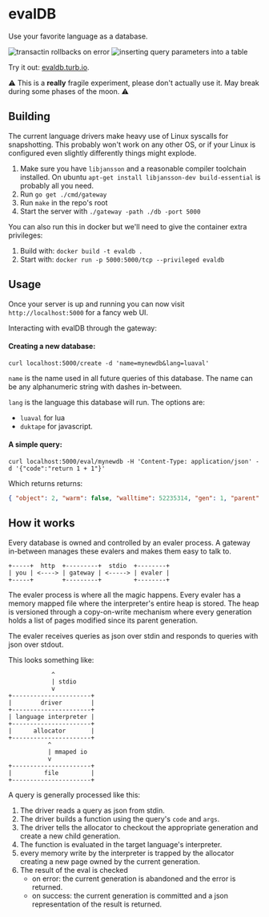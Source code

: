 # evalDB

Use your favorite language as a database.

![transactin rollbacks on error](https://i.imgur.com/OdgPEM6.gif)
![inserting query parameters into a table](https://i.imgur.com/xR4aBCM.gif)

Try it out: [evaldb.turb.io](https://evaldb.turb.io).

:warning: This is a **really** fragile experiment, please don't actually use it.
May break during some phases of the moon.
:warning:

## Building

The current language drivers make heavy use of Linux syscalls for snapshotting.
This probably won't work on any other OS, or if your Linux is configured even
slightly differently things might explode.

1.  Make sure you have `libjansson` and a reasonable compiler toolchain
    installed. On ubuntu `apt-get install libjansson-dev build-essential` is
    probably all you need.
2.  Run `go get ./cmd/gateway`
3.  Run `make` in the repo's root
4.  Start the server with `./gateway -path ./db -port 5000`

You can also run this in docker but we'll need to give the container extra
privileges:

1.  Build with: `docker build -t evaldb .`
2.  Start with: `docker run -p 5000:5000/tcp --privileged evaldb`

## Usage

Once your server is up and running you can now visit `http://localhost:5000`
for a fancy web UI.

Interacting with evalDB through the gateway:

#### Creating a new database:

```shell
curl localhost:5000/create -d 'name=mynewdb&lang=luaval'
```

`name` is the name used in all future queries of this database. The name
can be any alphanumeric string with dashes in-between.

`lang` is the language this database will run. The options are:

- `luaval` for lua
- `duktape` for javascript.

#### A simple query:

```shell
curl localhost:5000/eval/mynewdb -H 'Content-Type: application/json' -d '{"code":"return 1 + 1"}'
```

Which returns returns:

```json
{ "object": 2, "warm": false, "walltime": 52235314, "gen": 1, "parent": 0 }
```

## How it works

Every database is owned and controlled by an evaler process. A gateway
in-between manages these evalers and makes them easy to talk to.

```
+-----+  http  +---------+  stdio  +--------+
| you | <----> | gateway | <-----> | evaler |
+-----+        +---------+         +--------+
```

The evaler process is where all the magic happens. Every evaler has a memory
mapped file where the interpreter's entire heap is stored. The heap is versioned
through a copy-on-write mechanism where every generation holds a list of pages
modified since its parent generation.

The evaler receives queries as json over stdin and responds to queries with
json over stdout.

This looks something like:

```
            ^
            | stdio
            v
+----------------------+
|        driver        |
+----------------------+
| language interpreter |
+----------------------+
|      allocator       |
+----------------------+
           ^
           | mmaped io
           v
+----------------------+
|         file         |
+----------------------+
```

A query is generally processed like this:

1.  The driver reads a query as json from stdin.
2.  The driver builds a function using the query's `code` and `args`.
3.  The driver tells the allocator to checkout the appropriate generation and
    create a new child generation.
4.  The function is evaluated in the target language's interpreter.
5.  every memory write by the interpreter is trapped by the allocator creating a
    new page owned by the current generation.
6.  The result of the eval is checked
    - on error: the current generation is abandoned and the error is returned.
    - on success: the current generation is committed and a json representation of
      the result is returned.
